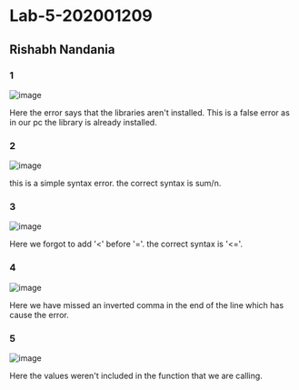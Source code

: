 # Lab-5-202001209


## **Rishabh Nandania**


### 1
![image](https://user-images.githubusercontent.com/124247751/225568853-8da6d1c4-a2be-4c1b-aabc-ea443b47e3ff.png)

Here the error says that the libraries aren't installed. This is a false error as in our pc the library is already installed.

### 2
![image](https://user-images.githubusercontent.com/124247751/225569723-3d9eaf89-e491-4b9f-be04-326f8f80af36.png)

this is a simple syntax error. the correct syntax is sum/n.

### 3
![image](https://user-images.githubusercontent.com/124247751/225571497-9db64aa4-e45f-42de-b76a-adcf55dba042.png)

Here we forgot to add '<' before '='. the correct syntax is '<='.

### 4
![image](https://user-images.githubusercontent.com/124247751/225570828-8eade766-a6bc-4e06-ba0c-7cba3d6eeedc.png)

Here we have missed an inverted comma in the end of the line which has cause the error.

### 5
![image](https://user-images.githubusercontent.com/124247751/225570287-fdb7151a-6a1f-4669-ad33-1151910f0cef.png)

Here the values weren't included in the function that we are calling.





